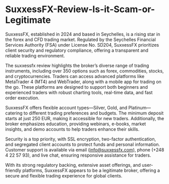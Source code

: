 # SuxxessFX-Review-Is-it-Scam-or-Legitimate
SuxxessFX, established in 2024 and based in Seychelles, is a rising star in the forex and CFD trading market. Regulated by the Seychelles Financial Services Authority (FSA) under License No. SD204, SuxxessFX prioritizes client security and regulatory compliance, offering a transparent and reliable trading environment.

The suxxessfx review highlights the broker’s diverse range of trading instruments, including over 350 options such as forex, commodities, stocks, and cryptocurrencies. Traders can access advanced platforms like MetaTrader 4 (MT4) and WebTrader, along with a mobile app for trading on the go. These platforms are designed to support both beginners and experienced traders with robust charting tools, real-time data, and fast order execution.

SuxxessFX offers flexible account types—Silver, Gold, and Platinum—catering to different trading preferences and budgets. The minimum deposit starts at just 250 EUR, making it accessible for new traders. Additionally, the broker emphasizes education, providing webinars, e-books, market insights, and demo accounts to help traders enhance their skills.

Security is a top priority, with SSL encryption, two-factor authentication, and segregated client accounts to protect funds and personal information. Customer support is available via email (info@suxxessfx.com), phone (+248 4 22 57 93), and live chat, ensuring responsive assistance for traders.

With its strong regulatory backing, extensive asset offerings, and user-friendly platforms, SuxxessFX appears to be a legitimate broker, offering a secure and flexible trading experience for global clients.
